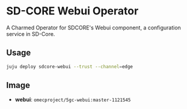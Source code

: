 # SD-CORE Webui Operator

A Charmed Operator for SDCORE's Webui component, a configuration service in SD-Core. 

## Usage

```bash
juju deploy sdcore-webui --trust --channel=edge
```

## Image

- **webui**: `omecproject/5gc-webui:master-1121545`
